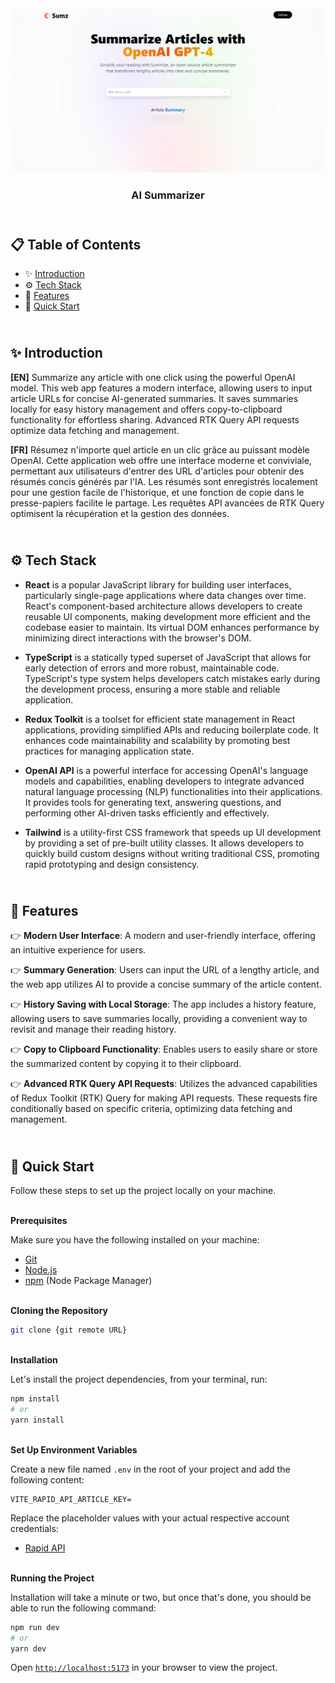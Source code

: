 <div align="center">
    <a href="https://summarize-fv.netlify.app" target="_blank">
      <img src="public/preview.webp" alt="Project Banner">
    </a>
  <h3 align="center">AI Summarizer</h3>
</div>

##  <br /> 📋 <a name="table">Table of Contents</a>

- ✨ [Introduction](#introduction)
- ⚙️ [Tech Stack](#tech-stack)
- 📝 [Features](#features)
- 🚀 [Quick Start](#quick-start)

##  <br /> <a name="introduction">✨ Introduction</a>

**[EN]** Summarize any article with one click using the powerful OpenAI model. This web app features a modern interface, allowing users to input article URLs for concise AI-generated summaries. It saves summaries locally for easy history management and offers copy-to-clipboard functionality for effortless sharing. Advanced RTK Query API requests optimize data fetching and management.

**[FR]** Résumez n'importe quel article en un clic grâce au puissant modèle OpenAI. Cette application web offre une interface moderne et conviviale, permettant aux utilisateurs d'entrer des URL d'articles pour obtenir des résumés concis générés par l'IA. Les résumés sont enregistrés localement pour une gestion facile de l'historique, et une fonction de copie dans le presse-papiers facilite le partage. Les requêtes API avancées de RTK Query optimisent la récupération et la gestion des données.

##  <br /> <a name="tech-stack">⚙️ Tech Stack</a>

- **React** is a popular JavaScript library for building user interfaces, particularly single-page applications where data changes over time. React's component-based architecture allows developers to create reusable UI components, making development more efficient and the codebase easier to maintain. Its virtual DOM enhances performance by minimizing direct interactions with the browser's DOM.

- **TypeScript** is a statically typed superset of JavaScript that allows for early detection of errors and more robust, maintainable code. TypeScript's type system helps developers catch mistakes early during the development process, ensuring a more stable and reliable application.

- **Redux Toolkit** is a toolset for efficient state management in React applications, providing simplified APIs and reducing boilerplate code. It enhances code maintainability and scalability by promoting best practices for managing application state.

- **OpenAI API** is a powerful interface for accessing OpenAI's language models and capabilities, enabling developers to integrate advanced natural language processing (NLP) functionalities into their applications. It provides tools for generating text, answering questions, and performing other AI-driven tasks efficiently and effectively.

- **Tailwind** is a utility-first CSS framework that speeds up UI development by providing a set of pre-built utility classes. It allows developers to quickly build custom designs without writing traditional CSS, promoting rapid prototyping and design consistency.



## <br/> <a name="features">📝 Features</a>

👉 **Modern User Interface**: A modern and user-friendly interface, offering an intuitive experience for users.

👉 **Summary Generation**: Users can input the URL of a lengthy article, and the web app utilizes AI to provide a concise summary of the article content.

👉 **History Saving with Local Storage**: The app includes a history feature, allowing users to save summaries locally, providing a convenient way to revisit and manage their reading history.

👉 **Copy to Clipboard Functionality**: Enables users to easily share or store the summarized content by copying it to their clipboard.

👉 **Advanced RTK Query API Requests**: Utilizes the advanced capabilities of Redux Toolkit (RTK) Query for making API requests. These requests fire conditionally based on specific criteria, optimizing data fetching and management.



## <br /> <a name="quick-start">🚀 Quick Start</a>

Follow these steps to set up the project locally on your machine.

<br/>**Prerequisites**

Make sure you have the following installed on your machine:

- [Git](https://git-scm.com/)
- [Node.js](https://nodejs.org/en)
- [npm](https://www.npmjs.com/) (Node Package Manager)

<br/>**Cloning the Repository**

```bash
git clone {git remote URL}
```

<br/>**Installation**

Let's install the project dependencies, from your terminal, run:

```bash
npm install
# or
yarn install
```

<br/>**Set Up Environment Variables**

Create a new file named `.env` in the root of your project and add the following content:

```env
VITE_RAPID_API_ARTICLE_KEY=
```

Replace the placeholder values with your actual respective account credentials:

- [Rapid API](https://rapidapi.com/)



<br/>**Running the Project**

Installation will take a minute or two, but once that's done, you should be able to run the following command:

```bash
npm run dev
# or
yarn dev
```

Open [`http://localhost:5173`](http://localhost:5173) in your browser to view the project.